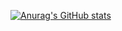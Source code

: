 [![Anurag's GitHub stats](https://github-readme-stats.vercel.app/api?username=minminlittleshrimp)](https://github.com/anuraghazra/github-readme-stats)
